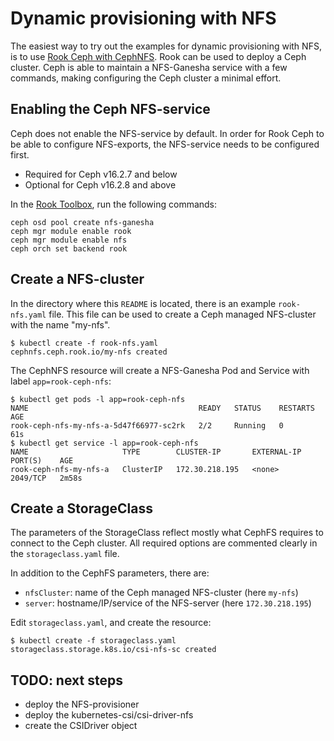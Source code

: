 # Dynamic provisioning with NFS

The easiest way to try out the examples for dynamic provisioning with NFS, is
to use [Rook Ceph with CephNFS][rook_ceph]. Rook can be used to deploy a Ceph
cluster. Ceph is able to maintain a NFS-Ganesha service with a few commands,
making configuring the Ceph cluster a minimal effort.

## Enabling the Ceph NFS-service

Ceph does not enable the NFS-service by default. In order for Rook Ceph to be
able to configure NFS-exports, the NFS-service needs to be configured first.

- Required for Ceph v16.2.7 and below
- Optional for Ceph v16.2.8 and above

In the [Rook Toolbox][rook_toolbox], run the following commands:

```console
ceph osd pool create nfs-ganesha
ceph mgr module enable rook
ceph mgr module enable nfs
ceph orch set backend rook
```

## Create a NFS-cluster

In the directory where this `README` is located, there is an example
`rook-nfs.yaml` file. This file can be used to create a Ceph managed
NFS-cluster with the name "my-nfs".

```console
$ kubectl create -f rook-nfs.yaml
cephnfs.ceph.rook.io/my-nfs created
```

The CephNFS resource will create a NFS-Ganesha Pod and Service with label
`app=rook-ceph-nfs`:

```console
$ kubectl get pods -l app=rook-ceph-nfs
NAME                                      READY   STATUS    RESTARTS   AGE
rook-ceph-nfs-my-nfs-a-5d47f66977-sc2rk   2/2     Running   0          61s
$ kubectl get service -l app=rook-ceph-nfs
NAME                     TYPE        CLUSTER-IP       EXTERNAL-IP   PORT(S)    AGE
rook-ceph-nfs-my-nfs-a   ClusterIP   172.30.218.195   <none>        2049/TCP   2m58s
```

## Create a StorageClass

The parameters of the StorageClass reflect mostly what CephFS requires to
connect to the Ceph cluster. All required options are commented clearly in the
`storageclass.yaml` file.

In addition to the CephFS parameters, there are:

- `nfsCluster`: name of the Ceph managed NFS-cluster (here `my-nfs`)
- `server`: hostname/IP/service of the NFS-server (here `172.30.218.195`)

Edit `storageclass.yaml`, and create the resource:

```console
$ kubectl create -f storageclass.yaml
storageclass.storage.k8s.io/csi-nfs-sc created
```

## TODO: next steps

- deploy the NFS-provisioner
- deploy the kubernetes-csi/csi-driver-nfs
- create the CSIDriver object

[rook_ceph]: https://rook.io/docs/rook/latest/ceph-nfs-crd.html
[rook_toolbox]: https://rook.io/docs/rook/latest/ceph-toolbox.html
